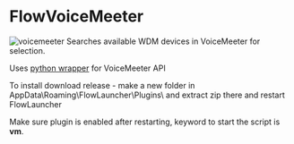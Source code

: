 # FlowVoiceMeeter
![voicemeeter](https://github.com/user-attachments/assets/2ab997f9-e339-4f7b-9c3d-ef5900f3f9e7)
Searches available WDM devices in VoiceMeeter for selection.

Uses [python wrapper](https://github.com/onyx-and-iris/voicemeeter-api-python) for VoiceMeeter API

To install download release - make a new folder in AppData\Roaming\FlowLauncher\Plugins\ and extract zip there and restart FlowLauncher

Make sure plugin is enabled after restarting, keyword to start the script is **vm**.
